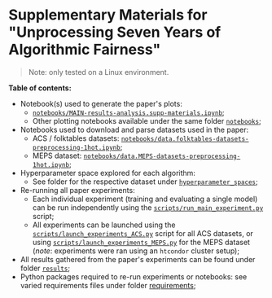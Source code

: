 # Supplementary Materials for "Unprocessing Seven Years of Algorithmic Fairness"

> Note: only tested on a Linux environment.

**Table of contents:**

- Notebook(s) used to generate the paper's plots:
  - [`notebooks/MAIN-results-analysis.supp-materials.ipynb`](notebooks/MAIN-results-analysis.supp-materials.ipynb);
  - Other plotting notebooks available under the same folder [`notebooks`](notebooks/);
- Notebooks used to download and parse datasets used in the paper:
  - ACS / folktables datasets: [`notebooks/data.folktables-datasets-preprocessing-1hot.ipynb`](notebooks/data.folktables-datasets-preprocessing-1hot.ipynb);
  - MEPS dataset: [`notebooks/data.MEPS-datasets-preprocessing-1hot.ipynb`](notebooks/data.MEPS-datasets-preprocessing-1hot.ipynb);
- Hyperparameter space explored for each algorithm:
  - See folder for the respective dataset under [`hyperparameter_spaces`](/hyperparameter_spaces/);
- Re-running all paper experiments:
  - Each individual experiment (training and evaluating a single model) can be run independently using the [`scripts/run_main_experiment.py`](scripts/run_main_experiment.py) script;
  - All experiments can be launched using the [`scripts/launch_experiments_ACS.py`](scripts/launch_experiments_ACS.py) script for all ACS datasets, or using [`scripts/launch_experiments_MEPS.py`](scripts/launch_experiments_MEPS.py) for the MEPS dataset (_note_: experiments were ran using an `htcondor` cluster setup);
- All results gathered from the paper's experiments can be found under folder [`results`](results);
- Python packages required to re-run experiments or notebooks: see varied requirements files under folder [requirements](/requirements/);
